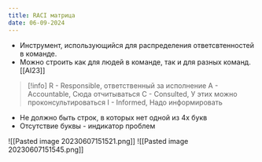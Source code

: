 ```yaml
---
title: RACI матрица
date: 06-09-2024
---
```


- Инструмент, использующийся для распределения ответсвтенностей в команде.
- Можно строить как для людей в команде, так и для разных команд. [[AI23]]

> [!info]
	R - Responsible, ответственный за исполнение
	A - Accountable, Сюда отчитываться
	C - Consulted, У этих можно проконсультироваться
	I - Informed, Надо информировать

- Не должно быть строк, в которых нет одной из 4х букв
- Отсутствие буквы - индикатор проблем

![[Pasted image 20230607151521.png]]
![[Pasted image 20230607151545.png]]